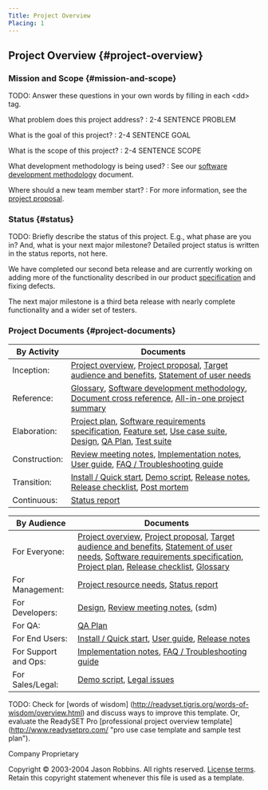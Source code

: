 ```yaml
---
Title: Project Overview
Placing: 1
---
```


Project Overview {#project-overview}
----------------

### Mission and Scope {#mission-and-scope}

TODO: Answer these questions in your own words by filling in each
&lt;dd&gt; tag.

What problem does this project address?
:   2-4 SENTENCE PROBLEM

What is the goal of this project?
:   2-4 SENTENCE GOAL

What is the scope of this project?
:   2-4 SENTENCE SCOPE

What development methodology is being used?
:   See our [software development methodology](sdm) document.

Where should a new team member start?
:   For more information, see the [project proposal](proposal).

### Status {#status}

TODO: Briefly describe the status of this project. E.g., what phase are
you in? And, what is your next major milestone? Detailed project status
is written in the status reports, not here.

We have completed our second beta release and are currently working on
adding more of the functionality described in our product
[specification](srs) and fixing defects.

The next major milestone is a third beta release with nearly complete
functionality and a wider set of testers.

### Project Documents {#project-documents}

|By Activity    |Documents                                            |
|---------------|-----------------------------------------------------|
| Inception:    | [Project overview](index), [Project proposal](proposal), [Target audience and benefits](target-and-benefits), [Statement of user needs](user-needs) |
| Reference:    | [Glossary](glossary), [Software development methodology](sdm), [Document cross reference](document-cross-ref), [All-in-one project summary](all-in-one) |
| Elaboration:  | [Project plan](plan), [Software requirements specification](srs), [Feature set](feature-set), [Use case suite](use-case-suite), [Design](design), [QA Plan](qa-plan), [Test suite](test-suite) |
| Construction: | [Review meeting notes](review-meeting-notes), [Implementation notes](implementation-notes), [User guide](userguide), [FAQ / Troubleshooting guide](faq) |
| Transition:   | [Install / Quick start](install), [Demo script](demo-script), [Release notes](release-notes), [Release checklist](release-checklist), [Post mortem](post-mortem)|
| Continuous:   | [Status report](status-report)|


|By Audience          |Documents                                      |
|---------------------|-----------------------------------------------|
| For Everyone:       | [Project overview](index), [Project proposal](proposal), [Target audience and benefits](target-and-benefits), [Statement of user needs](user-needs), [Software requirements specification](srs), [Project plan](plan), [Release checklist](release-checklist), [Glossary](glossary)|
| For Management:     | [Project resource needs](resource-needs), [Status report](status-report)                    |
| For Developers:     | [Design](design), [Review meeting notes](review-meeting-notes), (sdm)                       |
| For QA:             | [QA Plan](qa-plan)                                                                          |
| For End Users:      | [Install / Quick start](install), [User guide](userguide), [Release notes](release-notes)   |
| For Support and Ops:| [Implementation notes](implementation-notes), [FAQ / Troubleshooting guide](faq)            |
| For Sales/Legal:    | [Demo script](demo-script), [Legal issues](legal)                                           |

TODO: Check for [words of wisdom]
(http://readyset.tigris.org/words-of-wisdom/overview.html) and
discuss ways to improve this template. Or, evaluate the ReadySET Pro
[professional project overview template]
(http://www.readysetpro.com/ "pro use case template and sample test plan").

Company Proprietary

Copyright © 2003-2004 Jason Robbins. All rights reserved. [License
terms](readyset-license.html). Retain this copyright statement whenever
this file is used as a template.


